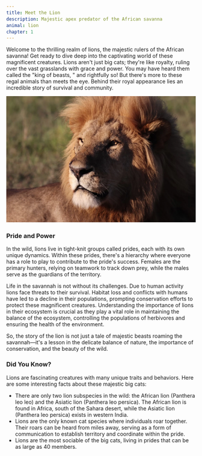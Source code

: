 ```yaml
---
title: Meet the Lion
description: Majestic apex predator of the African savanna
animal: lion
chapter: 1
---
```


Welcome to the thrilling realm of lions, the majestic rulers of the African savanna! Get ready to dive deep into the captivating world of these magnificent creatures. Lions aren't just big cats; they're like royalty, ruling over the vast grasslands with grace and power. You may have heard them called the "king of beasts,
" and rightfully so! But there's more to these regal animals than meets the eye. Behind their royal appearance lies an incredible story of survival and community.

![male lion close-up](../lion/images/lion.webp)

### Pride and Power

In the wild, lions live in tight-knit groups called prides, each with its own unique dynamics. Within these prides, there's a hierarchy where everyone has a role to play to contribute to the pride's success. Females are the primary hunters, relying on teamwork to track down prey, while the males serve as the guardians of the territory.

Life in the savannah is not without its challenges. Due to human activity lions face threats to their survival. Habitat loss and conflicts with humans have led to a decline in their populations, prompting conservation efforts to protect these magnificent creatures. Understanding the importance of lions in their ecosystem is crucial as they play a vital role in maintaining the balance of the ecosystem, controlling the populations of herbivores and ensuring the health of the environment.

So, the story of the lion is not just a tale of majestic beasts roaming the savannah—it's a lesson in the delicate balance of nature, the importance of conservation, and the beauty of the wild.

### Did You Know?

Lions are fascinating creatures with many unique traits and behaviors. Here are some interesting facts about these majestic big cats:

- There are only two lion subspecies in the wild: the African lion (Panthera leo leo) and the Asiatic lion (Panthera leo persica).
The African lion is found in Africa, south of the Sahara desert, while the Asiatic lion (Panthera leo persica) exists in western India.
- Lions are the only known cat species where individuals roar together. Their roars can be heard from miles away, serving as a form of communication to establish territory and coordinate within the pride.
- Lions are the most sociable of the big cats, living in prides that can be as large as 40 members.
